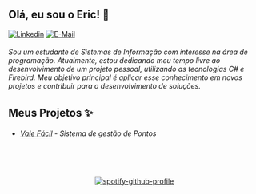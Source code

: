 <h2>Olá, eu sou o Eric! 👋</h2>

[![Linkedin](https://img.shields.io/badge/linked-in-369?style=flat-square&logo=linkedin&logoColor=white&color=blue)](https://www.linkedin.com/in/EricSSantos)
[![E-Mail](https://img.shields.io/badge/email-@-2a8?@=flat-square&logo=gmail&logoColor=white)](mailto:ericsilva333@outlook.com)

<h6>
Sou um estudante de Sistemas de Informação com interesse na área de programação. Atualmente, estou dedicando meu tempo livre ao desenvolvimento de um projeto pessoal, utilizando as tecnologias C# e Firebird. Meu objetivo principal é aplicar esse conhecimento em novos projetos e contribuir para o desenvolvimento de soluções.
</h6>

<h2>Meus Projetos ✨</h2>

- ###### [Vale Fácil](https://github.com/EricSSantos/Vale-Facil) - Sistema de gestão de Pontos 

<br>

##

<div id="Spotify" align="center">
 
[![spotify-github-profile](https://spotify-github-profile.vercel.app/api/view?uid=z6kidzm03f7rfcrq7vtkdrn1h&cover_image=true&theme=novatorem&show_offline=true&background_color=1c1c1c&interchange=false&bar_color=9871ad&bar_color_cover=false)](https://spotify-github-profile.vercel.app/api/view?uid=z6kidzm03f7rfcrq7vtkdrn1h&redirect=true)
 
</div>
